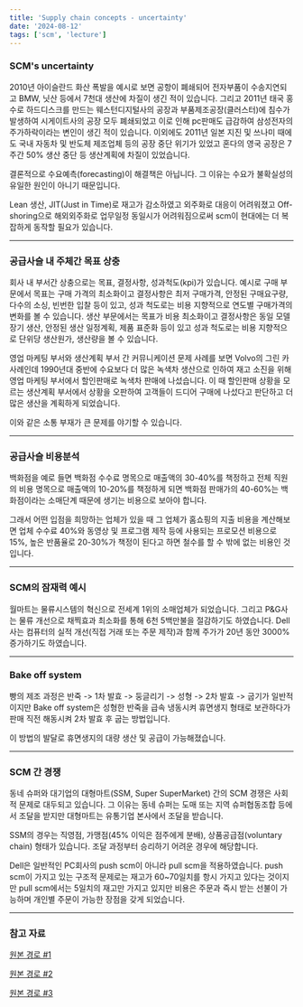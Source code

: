 ```yaml
---
title: 'Supply chain concepts - uncertainty'
date: '2024-08-12'
tags: ['scm', 'lecture']
---
```


### SCM's uncertainty

2010년 아이슬란드 화산 폭발을 예시로 보면 공항이 폐쇄되어 전자부품이 수송지연되고 BMW, 닛산 등에서 7천대 생산에 차질이 생긴 적이 있습니다. 그리고 2011년 태국 홍수로 하드디스크를 만드는 웨스턴디지털사의 공장과 부품제조공장(클러스터)에 침수가 발생하여 시게이트사의 공장 모두 폐쇄되었고 이로 인해 pc판매도 급감하여 삼성전자의 주가하락이라는 변인이 생긴 적이 있습니다. 이외에도 2011년 일본 지진 및 쓰나미 때에도 국내 자동차 및 반도체 제조업체 등의 공장 중단 위기가 있었고 혼다의 영국 공장은 7주간 50% 생산 중단 등 생산계획에 차질이 있었습니다.

결론적으로 수요예측(forecasting)이 해결책은 아닙니다. 그 이유는 수요가 불확실성의 유일한 원인이 아니기 때문입니다.

Lean 생산, JIT(Just in Time)로 재고가 감소하였고 외주화로 대응이 어려워졌고 Off-shoring으로 해외외주화로 업무일정 동일시가 어려워짐으로써 scm이 현대에는 더 복잡하게 동작할 필요가 있습니다.

---

### 공급사슬 내 주체간 목표 상충

회사 내 부서간 상충으로는 목표, 결정사항, 성과척도(kpi)가 있습니다. 예시로 구매 부문에서 목표는 구매 가격의 최소화이고 결정사항은 최저 구매가격, 안정된 구매요구량, 다수의 소싱, 빈번한 입찰 등이 있고, 성과 척도로는 비용 지향적으로 연도별 구매가격의 변화를 볼 수 있습니다. 생산 부문에서는 목표가 비용 최소화이고 결정사항은 동일 모델 장기 생산, 안정된 생산 일정계획, 제품 표준화 등이 있고 성과 척도로는 비용 지향적으로 단위당 생산원가, 생산량을 볼 수 있습니다.

영업 마케팅 부서와 생산계획 부서 간 커뮤니케이션 문제 사례를 보면 Volvo의 그린 카 사례인데 1990년대 중반에 수요보다 더 많은 녹색차 생산으로 인하여 재고 소진을 위해 영업 마케팅 부서에서 할인판매로 녹색차 판매에 나섰습니다. 이 때 할인판매 상황을 모르는 생산계획 부서에서 상황을 오판하여 고객들이 드디어 구매에 나섰다고 판단하고 더 많은 생산을 계획하게 되었습니다.

이와 같은 소통 부재가 큰 문제를 야기할 수 있습니다.

---

### 공급사슬 비용분석

백화점을 예로 들면 백화점 수수료 명목으로 매출액의 30-40%를 책정하고 전체 직원의 비용 명목으로 매출액의 10-20%를 책정하게 되면 백화점 판매가의 40-60%는 백화점이라는 소매단계 때문에 생기는 비용으로 보아야 합니다.

그래서 어떤 입점을 희망하는 업체가 있을 때 그 업체가 홈쇼핑의 지출 비용을 계산해보면 업체 수수료 40%와 동영상 및 프로그램 제작 등에 사용되는 프로모션 비용으로 15%, 높은 반품율로 20-30%가 책정이 된다고 하면 철수를 할 수 밖에 없는 비용인 것입니다.

---

### SCM의 잠재력 예시

월마트는 물류시스템의 혁신으로 전세계 1위의 소매업체가 되었습니다. 그리고 P&G사는 물류 개선으로 채찍효과 최소화를 통해 6천 5백만불을 절감하기도 하였습니다. Dell사는 컴퓨터의 실적 개선(직접 거래 또는 주문 제작)과 함께 주가가 20년 동안 3000% 증가하기도 하였습니다.

---

### Bake off system

빵의 제조 과정은 반죽 -> 1차 발효 -> 둥글리기 -> 성형 -> 2차 발효 -> 굽기가 일반적이지만 Bake off system은 성형한 반죽을 급속 냉동시켜 휴면생지 형태로 보관하다가 판매 직전 해동시켜 2차 발효 후 굽는 방법입니다.

이 방법의 발달로 휴면생지의 대량 생산 및 공급이 가능해졌습니다.

---

### SCM 간 경쟁

동네 슈퍼와 대기업의 대형마트(SSM, Super SuperMarket) 간의 SCM 경쟁은 사회적 문제로 대두되고 있습니다. 그 이유는 동네 슈퍼는 도매 또는 지역 슈퍼협동조합 등에서 조달을 받지만 대형마트는 유통기업 본사에서 조달을 받습니다.

SSM의 경우는 직영점, 가맹점(45% 이익은 점주에게 분배), 상품공급점(voluntary chain) 형태가 있습니다. 조달 과정부터 승리하기 어려운 경우에 해당합니다.

Dell은 일반적인 PC회사의 push scm이 아니라 pull scm을 적용하였습니다. push scm이 가지고 있는 구조적 문제로는 재고가 60~70일치를 항시 가지고 있다는 것이지만 pull scm에서는 5일치의 재고만 가지고 있지만 비용은 주문과 즉시 받는 선불이 가능하며 개인별 주문이 가능한 장점을 갖게 되었습니다.

---

### 참고 자료

[원본 경로 #1](https://commons.ssu.ac.kr/em/649a470e73134)

[원본 경로 #2](https://commons.ssu.ac.kr/em/649a473d55092)

[원본 경로 #3](https://commons.ssu.ac.kr/em/649a476448a4e)



